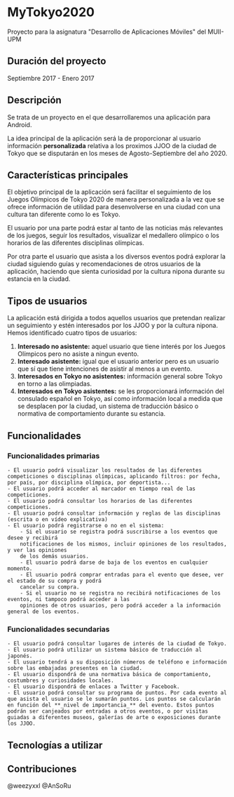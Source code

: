 # MyTokyo2020
Proyecto para la asignatura "Desarrollo de Aplicaciones Móviles" del MUII-UPM
## Duración del proyecto

Septiembre 2017 - Enero 2017
## Descripción

Se trata de un proyecto en el que desarrollaremos una aplicación para Android.

La idea principal de la aplicación será la de proporcionar al usuario información **personalizada** relativa
a los proximos JJOO de la ciudad de Tokyo que se disputarán en los meses de Agosto-Septiembre del año
2020.

## Características principales

El objetivo principal de la aplicación será facilitar el seguimiento de los Juegos Olímpicos de Tokyo 2020 de manera 
personalizada a la vez que se ofrece información de utilidad para desenvolverse en una ciudad con una cultura tan diferente
como lo es Tokyo.

El usuario por una parte podrá estar al tanto de las noticias más relevantes de los juegos, seguir los resultados, visualizar el
medallero olímpico o los horarios de las diferentes disciplinas olímpicas.

Por otra parte el usuario que asista a los diversos eventos podrá explorar la ciudad siguiendo guías y recomendaciones de otros usuarios
de la aplicación, haciendo que sienta curiosidad por la cultura nipona durante su estancia en la ciudad.

## Tipos de usuarios

La aplicación está dirigida a todos aquellos usuarios que pretendan realizar un seguimiento y estén interesados por los JJOO
y por la cultura nipona. Hemos identificado cuatro tipos de usuarios:
1. **Interesado no asistente:** aquel usuario que tiene interés por los Juegos Olímpicos pero no asiste a ningun evento.
2. **Interesado asistente:** igual que el usuario anterior pero es un usuario que sí que tiene intenciones de asistir al menos a un evento.
3. **Interesados en Tokyo no asistentes:** información general sobre Tokyo en torno a las olimpiadas.
4. **Interesados en Tokyo asistentes:** se les proporcionará información del consulado español en Tokyo, así como información
local a medida que se desplacen por la ciudad, un sistema de traducción básico o normativa de comportamiento durante su estancia.

## Funcionalidades

### Funcionalidades primarias

	- El usuario podrá visualizar los resultados de las diferentes competiciones o disciplinas olímpicas, aplicando filtros: por fecha,
	por país, por disciplina olímpica, por deportista...
	- El usuario podrá acceder al marcador en tiempo real de las competiciones.
	- El usuario podrá consultar los horarios de las diferentes competiciones.
	- El usuario podrá consultar información y reglas de las disciplinas (escrita o en vídeo explicativa)
	- El usuario podrá registrarse o no en el sistema:
		- Si el usuario se registra podrá suscribirse a los eventos que desee y recibirá
		notificaciones de los mismos, incluir opiniones de los resultados, y ver las opiniones 
		de los demás usuarios.
		- El usuario podrá darse de baja de los eventos en cualquier momento.
		- El usuario podrá comprar entradas para el evento que desee, ver el estado de su compra y podrá 
		cancelar su compra.
		- Si el usuario no se registra no recibirá notificaciones de los eventos, ni tampoco podrá acceder a las
		opiniones de otros usuarios, pero podrá acceder a la información general de los eventos.


### Funcionalidades secundarias

	- El usuario podrá consultar lugares de interés de la ciudad de Tokyo.
	- El usuario podrá utilizar un sistema básico de traducción al japonés.
	- El usuario tendrá a su disposición números de teléfono e información sobre las embajadas presentes en la ciudad.
	- El usuario dispondrá de una normativa básica de comportamiento, costumbres y curiosidades locales.
	- El usuario dispondrá de enlaces a Twitter y Facebook.
	- El usuario podrá consultar su programa de puntos. Por cada evento al que asista el usuario se le sumarán puntos. Los puntos se calcularán en función del **_nivel de importancia_** del evento. Estos puntos podrán ser canjeados por entradas a otros eventos, o por visitas guiadas a diferentes museos, galerías de arte o exposiciones durante los JJOO.


## Tecnologías a utilizar

## Contribuciones
 @weezyxxl
 @AnSoRu
